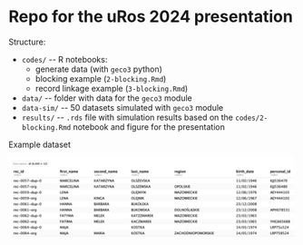 # Repo for the uRos 2024 presentation

Structure:

-   `codes/` -- R notebooks:
      - generate data (with `geco3` python) 
      - blocking example (`2-blocking.Rmd`)
      - record linkage example (`3-blocking.Rmd`)
-   `data/` -- folder with data for the `geco3` module
-   `data-sim/` -- 50 datasets simulated with `geco3` module
-   `results/` -- `.rds` file with simulation results based on the `codes/2-blocking.Rmd` notebook and figure for the presentation

Example dataset

![](example-data.png)
